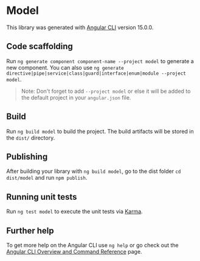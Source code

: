 # Model

This library was generated with [Angular CLI](https://github.com/angular/angular-cli) version 15.0.0.

## Code scaffolding

Run `ng generate component component-name --project model` to generate a new component. You can also use `ng generate directive|pipe|service|class|guard|interface|enum|module --project model`.
> Note: Don't forget to add `--project model` or else it will be added to the default project in your `angular.json` file. 

## Build

Run `ng build model` to build the project. The build artifacts will be stored in the `dist/` directory.

## Publishing

After building your library with `ng build model`, go to the dist folder `cd dist/model` and run `npm publish`.

## Running unit tests

Run `ng test model` to execute the unit tests via [Karma](https://karma-runner.github.io).

## Further help

To get more help on the Angular CLI use `ng help` or go check out the [Angular CLI Overview and Command Reference](https://angular.io/cli) page.
